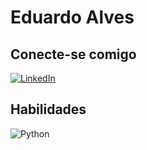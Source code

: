 
# Eduardo Alves

## Conecte-se comigo
[![LinkedIn](https://img.shields.io/badge/LinkedIn-000?style=for-the-badge&logo=linkedin&logoColor=0E76A8)](https://www.linkedin.com/in/eduardo-alves-265735227/)


## Habilidades
![Python](https://img.shields.io/badge/Python-000?style=for-the-badge&logo=python)